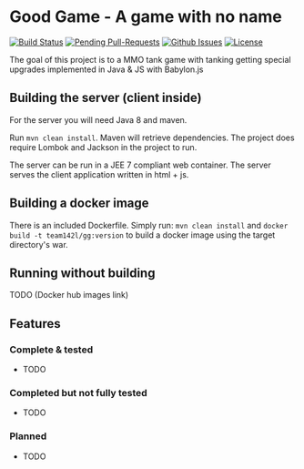 # Good Game - A game with no name

[![Build Status](https://travis-ci.org/team142/gg.svg?branch=master)](https://travis-ci.org/team142/gg)
[![Pending Pull-Requests](http://githubbadges.herokuapp.com/team142/gg/pulls.svg?style=flat)](https://github.com/team142/gg/pulls)
[![Github Issues](http://githubbadges.herokuapp.com/team142/gg/issues.svg?style=flat)](https://github.com/team142/gg/issues)
[![License](http://img.shields.io/:license-mit-blue.svg?style=flat)](http://badges.mit-license.org)


The goal of this project is to a MMO tank game with tanking getting special upgrades implemented in Java & JS with Babylon.js


## Building the server (client inside)

For the server you will need Java 8 and maven.

Run `mvn clean install`. Maven will retrieve dependencies. The project does require Lombok and Jackson in the project to run. 

The server can be run in a JEE 7 compliant web container. The server serves the client application written in html + js.



## Building a docker image

There is an included Dockerfile.
Simply run: `mvn clean install` and `docker build -t team142l/gg:version` to build a docker image using the target directory's war.


## Running without building

TODO (Docker hub images link)

## Features


### Complete & tested

- TODO


### Completed but not fully tested

- TODO


### Planned

- TODO
